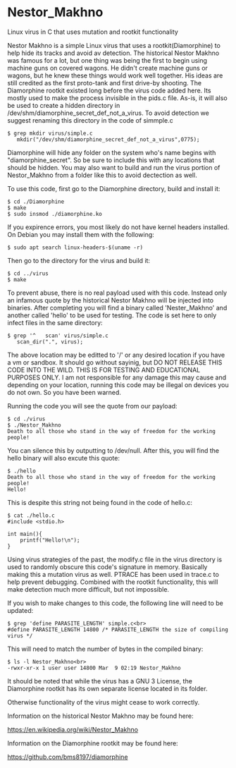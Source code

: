 # Nestor_Makhno
Linux virus in C that uses mutation and rootkit functionality

Nestor Makhno is a simple Linux virus that uses a rootkit(Diamorphine) to help hide its tracks and avoid av detection. The historical Nestor Makhno was famous for a lot, but one thing was being the first to begin using machine guns on covered wagons. He didn't create machine guns or wagons, but he knew these things would work well together. His ideas are still credited as the first proto-tank and first drive-by shooting. The Diamorphine rootkit existed long before the virus code added here. Its mostly used to make the process invisible in the pids.c file. As-is, it will also be used to create a hidden directory in /dev/shm/diamorphine_secret_def_not_a_virus. To avoid detection we suggest renaming this directory in the code of simmple.c

```
$ grep mkdir virus/simple.c
   mkdir("/dev/shm/diamorphine_secret_def_not_a_virus",0775);
```

Diamorphine will hide any folder on the system who's name begins with "diamorphine_secret". So be sure to include this with any locations that should be hidden. You may also want to build and run the virus portion of Nestor_Makhno from a folder like this to avoid dectection as well. 

To use this code, first go to the Diamorphine directory, build and install it:

```
$ cd ./Diamorphine
$ make
$ sudo insmod ./diamorphine.ko
```

If you expirence errors, you most likely do not have kernel headers installed. On Debian you may install them with the following:

```
$ sudo apt search linux-headers-$(uname -r)
```

Then go to the directory for the virus and build it:

```
$ cd ../virus
$ make
```

To prevent abuse, there is no real payload used with this code. Instead only an infamous quote by the historical Nestor Makhno will be injected into binaries. After completing you will find a binary called 'Nester_Makhno' and another called 'hello' to be used for testing. The code is set here to only infect files in the same directory:

```
$ grep '^   scan' virus/simple.c
   scan_dir(".", virus);
```

The above location may be editted to '/' or any desired location if you have a vm or sandbox. It should go without sayinig, but DO NOT RELEASE THIS CODE INTO THE WILD. THIS IS FOR TESTING AND EDUCATIONAL PURPOSES ONLY. I am not responsible for any damage this may cause and depending on your location, running this code may be illegal on devices you do not own. So you have been warned. 

Running the code you will see the quote from our payload: 

```
$ cd ./virus
$ ./Nestor_Makhno
Death to all those who stand in the way of freedom for the working people!
``` 
You can silence this by outputting to /dev/null. After this, you will find the hello binary will also excute this quote:

```
$ ./hello        
Death to all those who stand in the way of freedom for the working people!
Hello!
```

This is despite this string not being found in the code of hello.c:

```
$ cat ./hello.c 
#include <stdio.h> 

int main(){ 
    printf("Hello!\n");
}
```

Using virus strategies of the past, the modify.c file in the virus directory is used to randomly obscure this code's signature in memory. Basically making this a mutation virus as well. PTRACE has been used in trace.c to help prevent debugging. Combined with the rootkit functionality, this will make detection much more difficult, but not impossible.

If you wish to make changes to this code, the following line will need to be updated:

```
$ grep 'define PARASITE_LENGTH' simple.c<br>
#define PARASITE_LENGTH 14800 /* PARASITE_LENGTH the size of compiling virus */
```

This will need to match the number of bytes in the compiled binary:

```
$ ls -l Nestor_Makhno<br>
-rwxr-xr-x 1 user user 14800 Mar  9 02:19 Nestor_Makhno
```

It should be noted that while the virus has a GNU 3 License, the Diamorphine rootkit has its own separate license located in its folder.

Otherwise functionality of the virus might cease to work correctly.

Information on the historical Nestor Makhno may be found here:

https://en.wikipedia.org/wiki/Nestor_Makhno

Information on the Diamorphine rootkit may be found here:

https://github.com/bms8197/diamorphine 
